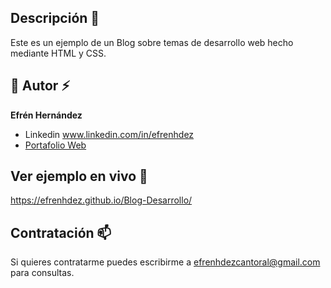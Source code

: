 ## Descripción 💬
Este es un ejemplo de un Blog sobre temas de desarrollo web hecho mediante HTML y CSS.

## 🤝 Autor ⚡
**Efrén Hernández**

* Linkedin www.linkedin.com/in/efrenhdez
* [Portafolio Web](https://efrenhdez.github.io/mi-portafolio/)

## Ver ejemplo en vivo 🔭
https://efrenhdez.github.io/Blog-Desarrollo/

## Contratación 📫
Si quieres contratarme puedes escribirme a efrenhdezcantoral@gmail.com para consultas.
